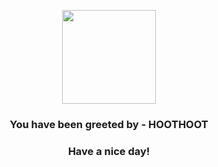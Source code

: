 <p align="center">
            <img src="https://raw.githubusercontent.com/PokeAPI/sprites/master/sprites/pokemon/163.png" width="150" height="150">
          </p>
          <h3 align="center">You have been greeted by - <b>HOOTHOOT</b></h3>
          <h3 align="center">Have a nice day!</h3>
